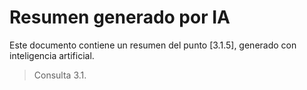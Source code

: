 # Resumen generado por IA

Este documento contiene un resumen del punto [3.1.5], generado con inteligencia artificial.

> Consulta 3.1.
